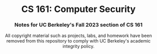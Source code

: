 <!--Project Header -->
<h1 align="center">CS 161: Computer Security</h1>
<h3 align="center">Notes for UC Berkeley's Fall 2023 section of CS 161</h3>

<!-- Overview -->
<p align="center">All copyright material such as projects, labs, and homework have been removed from this repository to comply with UC Berkeley's academic integrity policy.</p>
